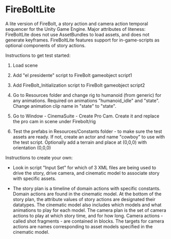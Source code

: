 FireBoltLite
===========
A lite version of FireBolt, a story action and camera action temporal sequencer for the Unity Game Engine. Major attributes of liteness: FireBoltLite does not use AssetBundles to load assets, and does not generate keyframes. FireBoltLite features support for in-game-scripts as optional components of story actions. 


Instructions to get test started:

1) Load scene

2) Add "el presidente" script to FireBolt gameobject script1

3) Add FireBolt_Initialization script to FireBolt gameobject script2

4) Go to Resources folder and change rig to humanoid (from generic) for any animations. Required on animations "humanoid_idle" and "state". Change animation clip name in "state" to "state".

5) Go to Window - CinemaSuite - Create Pro Cam. Create it and replace the pro cam in scene under Firebolt/rig

6) Test the prefabs in Resources/Constants folder - to make sure the test assets are ready. If not, create an actor and name "cowboy" to use with the test script. Optionally add a terrain and place at (0,0,0) with orientation (0,0,0)


Instructions to create your own:

- Look in script "Input Set" for which of 3 XML files are being used to drive the story, drive camera, and cinematic model to associate story with specific assets.

- The story plan is a timeline of domain actions with specific constants. Domain actions are found in the cinematic model. At the bottom of the story plan, the attribute values of story actions are designated their datatypes. The cinematic model also includes which models and what animations to play for each model. The camera plan is the set of camera actions to play at which story time, and for how long. Camera actions - called shot fragments - are contained in blocks. The targets for camera actions are names corresponding to asset models specified in the cinematic model. 
